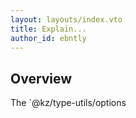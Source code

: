 ```yaml
---
layout: layouts/index.vto
title: Explain...
author_id: ebntly
---
```


## Overview

The `@kz/type-utils/options